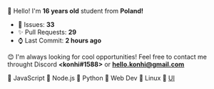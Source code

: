 
👋 Hello! I'm <b>16 years old</b> student from <b>Poland!</b>

- 🔮 Issues: **33**
- ✨ Pull Requests: **29**
- ⌚ Last Commit: **2 hours ago**

😊 I'm always looking for cool opportunities! Feel free to contact me throught Discord <b><konhi#1588></b> or <b>hello.konhi@gmail.com</b>

💛 JavaScript   💚 Node.js   💙 Python   🧡 Web Dev  🐧 Linux 🎨 [UI](https://dribbble.com/konhi)
